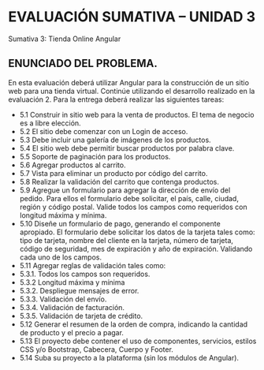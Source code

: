 # EVALUACIÓN SUMATIVA – UNIDAD 3
Sumativa 3: Tienda Online Angular
## ENUNCIADO DEL PROBLEMA.
En esta evaluación deberá utilizar Angular para la construcción de un sitio web para una tienda virtual. Continúe utilizando el desarrollo realizado en la evaluación 2. Para la entrega deberá realizar las siguientes tareas:

* 5.1 Construir in sitio web para la venta de productos. El tema de negocio es a libre elección.
* 5.2 El sitio debe comenzar con un Login de acceso.
* 5.3 Debe incluir una galería de imágenes de los productos.
* 5.4 El sitio web debe permitir buscar productos por palabra clave.
* 5.5 Soporte de paginación para los productos.
* 5.6 Agregar productos al carrito.
* 5.7 Vista para eliminar un producto por código del carrito.
* 5.8 Realizar la validación del carrito que contenga productos.
* 5.9 Agregue un formulario para agregar la dirección de envío del pedido. Para ellos el formulario debe solicitar, el país, calle, ciudad, región y código postal. Valide todos los campos como requeridos con longitud máxima y mínima.
* 5.10 Diseñe un formulario de pago, generando el componente apropiado. El formulario debe solicitar los datos de la tarjeta tales como: tipo de tarjeta, nombre del cliente en la tarjeta, número de tarjeta, código de seguridad, mes de expiración y año de expiración. Validando cada uno de los campos.
* 5.11 Agregar reglas de validación tales como:
* 5.3.1. Todos los campos son requeridos.
* 5.3.2 Longitud máxima y mínima
* 5.3.2. Despliegue mensajes de error.
* 5.3.3. Validación del envío.
* 5.3.4. Validación de facturación.
* 5.3.5. Validación de tarjeta de crédito.
* 5.12 Generar el resumen de la orden de compra, indicando la cantidad de producto y el precio a pagar.
* 5.13 El proyecto debe contener el uso de componentes, servicios, estilos CSS y/o Bootstrap, Cabecera, Cuerpo y Footer.
* 5.14 Suba su proyecto a la plataforma (sin los módulos de Angular).